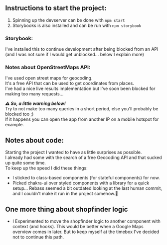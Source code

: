 ## Instructions to start the project:   
1. Spinning up the devserver can be done with `npm start`
1. Storybooks is also installed and can be run with `npm storybook`   

### Storybook:   
I've installed this to continue development after being blocked from an API (and I was not sure if I would get unblocked... below I explain more)

### Notes about OpenStreetMaps API:   
I've used open street maps for geocoding.  
It's a free API that can be used to get coordinates from places.  
I've had a nice live results implementation but I've soon been blocked for making too many requests...  

_**⚠️ So, a little warning below!**_   
Try to not make too many queries in a short period, else you'll probably be blocked too ;)   
If it happens you can open the app from another IP on a mobile hotspot for example.

## Notes about code:   
Starting the project I wanted to have as little surprises as possible.   
I already had some with the search of a free Geocoding API and that sucked up quite some time.   
To keep up the speed I did these things:
- I sticked to class-based components (for stateful components) for now.
- Picked chakra-ui over styled components with a library for a quick setup...
  Rebass seemed a bit outdated looking at the last human commit, and I couldn't make it run in the project somehow.🤔
  
## One more thing about shopfinder logic
- I Experimented to move the shopfinder logic to another component with context (and hooks). This would be better when a Google Maps overview comes in later. But to keep myself at the timebox I've decided not to continue this path.
